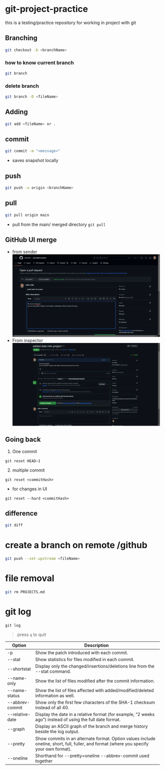 # git-project-practice

this is a testing/practice repository for working in project with git

## Branching

```bash
git checkout -b <branchName>
```

### how to know current branch

```bash
git branch
```

### delete branch

```bash
git branch -D <fileName>
```

## Adding

```bash
git add <fileName> or .
```

## commit

```bash
git commit -m "<message>"
```

-   saves snapshot locally

## push

```bash
git push -u origin <branchName>
```

## pull

```bash
git pull origin main
```

-   pull from the main/ merged directory
    `git pull`

## GitHub UI merge

-   from sender
    ![specifyung pull req](./img/git-pull-req.png)
-   From inspector
    ![accepting merge](./img/git-accept-merge.png)

## Going back

1. One commit

```
git reset HEAD~1
```

2. multiple commit

```
git reset <commitHash>
```

-   for changes in UI

```
git reset --hard <commitHash>
```

## difference

```bash
git diff
```

# create a branch on remote /github

```bash
git push --set-upstream <fileName>
```

# file removal

```bash
git rm PROJECTS.md
```

# git log

```
git log
```

> press `q` to quit

| Option          | Description                                                                                                                              |
| --------------- | ---------------------------------------------------------------------------------------------------------------------------------------- |
| -p              | Show the patch introduced with each commit.                                                                                              |
| --stat          | Show statistics for files modified in each commit.                                                                                       |
| --shortstat     | Display only the changed/insertions/deletions line from the --stat command.                                                              |
| --name-only     | Show the list of files modified after the commit information.                                                                            |
| --name-status   | Show the list of files affected with added/modified/deleted information as well.                                                         |
| --abbrev-commit | Show only the first few characters of the SHA-1 checksum instead of all 40.                                                              |
| --relative-date | Display the date in a relative format (for example, “2 weeks ago”) instead of using the full date format.                                |
| --graph         | Display an ASCII graph of the branch and merge history beside the log output.                                                            |
| --pretty        | Show commits in an alternate format. Option values include oneline, short, full, fuller, and format (where you specify your own format). |
| --oneline       | Shorthand for --pretty=oneline --abbrev-commit used together                                                                             |
